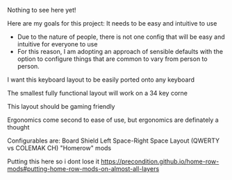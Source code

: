 Nothing to see here yet!

Here are my goals for this project:
It needs to be easy and intuitive to use

- Due to the nature of people, there is not one config that will be easy and intuitive for everyone to use
- For this reason, I am adopting an approach of sensible defaults with the option to configure things that are common to vary from person to person.

I want this keyboard layout to be easily ported onto any keyboard

The smallest fully functional layout will work on a 34 key corne

This layout should be gaming friendly

Ergonomics come second to ease of use, but ergonomics are definately a thought

Configurables are:
Board
Shield
Left Space-Right Space
Layout (QWERTY vs COLEMAK CH)
"Homerow" mods

Putting this here so i dont lose it
https://precondition.github.io/home-row-mods#putting-home-row-mods-on-almost-all-layers
